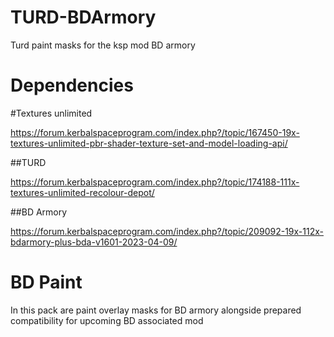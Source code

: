 # TURD-BDArmory
 Turd paint masks for the ksp mod BD armory


# Dependencies
#Textures unlimited

https://forum.kerbalspaceprogram.com/index.php?/topic/167450-19x-textures-unlimited-pbr-shader-texture-set-and-model-loading-api/

##TURD

https://forum.kerbalspaceprogram.com/index.php?/topic/174188-111x-textures-unlimited-recolour-depot/

##BD Armory

https://forum.kerbalspaceprogram.com/index.php?/topic/209092-19x-112x-bdarmory-plus-bda-v1601-2023-04-09/

# BD Paint
In this pack are paint overlay masks for BD armory alongside prepared compatibility for upcoming BD associated mod
